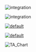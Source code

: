 ![integration](https://user-images.githubusercontent.com/8466209/204819549-e0190e18-035d-4093-b6c7-3315d355f160.jpg)

![integration](https://user-images.githubusercontent.com/8466209/204817921-7b3cb166-dd8a-49b0-8c13-915f7aa9b210.jpg)

[![default](https://user-images.githubusercontent.com/8466209/202907299-bcd8f3b9-51db-42f8-a9e6-0c9a9da0cadf.png)](https://gist.github.com/eq19/4ffc4d02579d5cfd336a553c6da2f267#file-hexagon-md)

[![default](https://user-images.githubusercontent.com/8466209/202907392-215918c3-84f5-4b14-a016-79b9d3e1f76f.png)](https://gist.github.com/eq19/4ffc4d02579d5cfd336a553c6da2f267#file-output-md)

![TA_Chart](https://user-images.githubusercontent.com/8466209/204747440-0950b4e4-724a-43c9-92ce-86838e682128.png)
